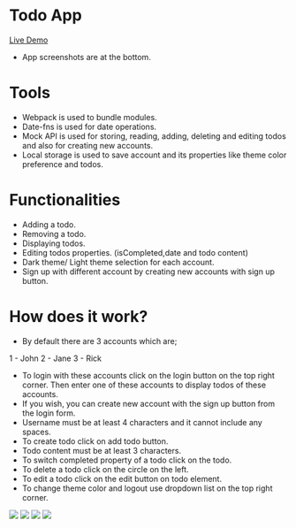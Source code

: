 # Todo App

<a href="https://gunesozdogan.github.io/popupsmart-react-practicum-first-case/" name="demo">Live Demo</a>

-   App screenshots are at the bottom.

# Tools

-   Webpack is used to bundle modules.
-   Date-fns is used for date operations.
-   Mock API is used for storing, reading, adding, deleting and editing todos and also for creating new accounts.
-   Local storage is used to save account and its properties like theme color preference and todos.

# Functionalities

-   Adding a todo.
-   Removing a todo.
-   Displaying todos.
-   Editing todos properties. (isCompleted,date and todo content)
-   Dark theme/ Light theme selection for each account.
-   Sign up with different account by creating new accounts with sign up button.

# How does it work?

-   By default there are 3 accounts which are;

1 - John
2 - Jane
3 - Rick

-   To login with these accounts click on the login button on the top right corner. Then enter one of these accounts to display todos of these accounts.
-   If you wish, you can create new account with the sign up button from the login form.
-   Username must be at least 4 characters and it cannot include any spaces.
-   To create todo click on add todo button.
-   Todo content must be at least 3 characters.
-   To switch completed property of a todo click on the todo.
-   To delete a todo click on the circle on the left.
-   To edit a todo click on the edit button on todo element.
-   To change theme color and logout use dropdown list on the top right corner.

<img src="dist/img/ss1.png">
<img src="dist/img/ss2.png">
<img src="dist/img/ss3.png">
<img src="dist/img/ss4.png">

